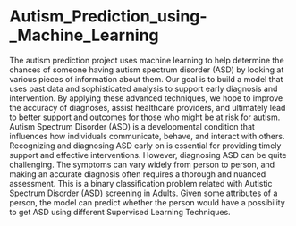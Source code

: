 # Autism_Prediction_using-_Machine_Learning
The autism prediction project uses machine learning to help determine the chances of someone having autism spectrum disorder (ASD) by looking at various pieces of information about them. Our goal is to build a model that uses past data and sophisticated analysis to support early diagnosis and intervention. By applying these advanced techniques, we hope to improve the accuracy of diagnoses, assist healthcare providers, and ultimately lead to better support and outcomes for those who might be at risk for autism.
Autism Spectrum Disorder (ASD) is a developmental condition that influences how individuals communicate, behave, and interact with others. Recognizing and diagnosing ASD early on is essential for providing timely support and effective interventions. However, diagnosing ASD can be quite challenging. The symptoms can vary widely from person to person, and making an accurate diagnosis often requires a thorough and nuanced assessment.
This is a binary classification problem related with Autistic Spectrum Disorder (ASD) screening in Adults. Given some attributes of a person, the model can predict whether the person would have a possibility to get ASD using different Supervised Learning Techniques.
